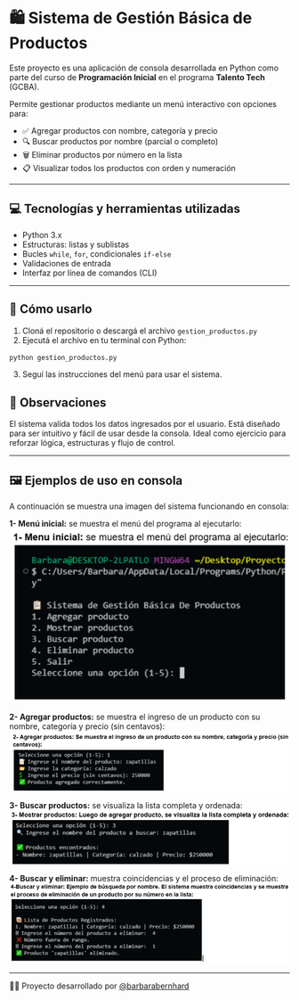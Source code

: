 # 🛍️ Sistema de Gestión Básica de Productos

Este proyecto es una aplicación de consola desarrollada en Python como parte del curso de **Programación Inicial** en el programa **Talento Tech** (GCBA).

Permite gestionar productos mediante un menú interactivo con opciones para:

- ✅ Agregar productos con nombre, categoría y precio
- 🔍 Buscar productos por nombre (parcial o completo)
- 🗑️ Eliminar productos por número en la lista
- 📋 Visualizar todos los productos con orden y numeración

---

## 💻 Tecnologías y herramientas utilizadas

- Python 3.x
- Estructuras: listas y sublistas
- Bucles `while`, `for`, condicionales `if-else`
- Validaciones de entrada
- Interfaz por línea de comandos (CLI)

---

## 🧪 Cómo usarlo

1. Cloná el repositorio o descargá el archivo `gestion_productos.py`  
2. Ejecutá el archivo en tu terminal con Python:
```bash
python gestion_productos.py
```
3. Seguí las instrucciones del menú para usar el sistema.

## 📌 Observaciones
El sistema valida todos los datos ingresados por el usuario.
Está diseñado para ser intuitivo y fácil de usar desde la consola.
Ideal como ejercicio para reforzar lógica, estructuras y flujo de control.

---

## 🖼️ Ejemplos de uso en consola

A continuación se muestra una imagen del sistema funcionando en consola:

**1- Menú inicial:** se muestra el menú del programa al ejecutarlo:  
![Menú inicial](https://github.com/Barbyland/gestion_productos/blob/main/menu_inicial.PNG?raw=true)

**2- Agregar productos:** se muestra el ingreso de un producto con su nombre, categoría y precio (sin centavos):  
![Agregar producto](https://github.com/Barbyland/gestion_productos/blob/main/Agregar_productos.PNG?raw=true)

**3- Buscar productos:** se visualiza la lista completa y ordenada:  
![Buscar producto](https://github.com/Barbyland/gestion_productos/blob/main/Mostrar_productos.PNG?raw=true)

**4- Buscar y eliminar:** muestra coincidencias y el proceso de eliminación:  
![Eliminar producto](https://github.com/Barbyland/gestion_productos/blob/main/Buscar_Eliminar.PNG?raw=true)

---

👩‍💻 Proyecto desarrollado por [@barbarabernhard](https://www.linkedin.com/in/barbara-bernhard/)


